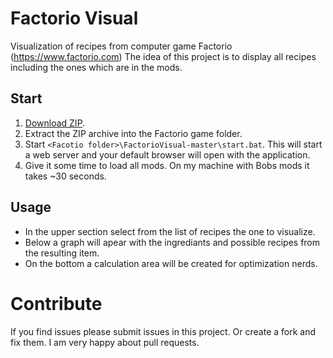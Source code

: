 # Factorio Visual
Visualization of recipes from computer game Factorio (<https://www.factorio.com>)
The idea of this project is to display all recipes including the ones which are in the mods.

## Start

  1. [Download ZIP](<https://github.com/Fabian-Schmidt/FactorioVisual/archive/master.zip>).
  2. Extract the ZIP archive into the Factorio game folder.
  3. Start ```<Facotio folder>\FactorioVisual-master\start.bat```.
This will start a web server and your default browser will open with the application.
  4. Give it some time to load all mods. On my machine with Bobs mods it takes ~30 seconds.

## Usage

  - In the upper section select from the list of recipes the one to visualize.
  - Below a graph will apear with the ingrediants and possible recipes from the resulting item.
  - On the bottom a calculation area will be created for optimization nerds.
 
 # Contribute

If you find issues please submit issues in this project. Or create a fork and fix them. I am very happy about pull requests.